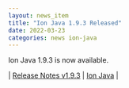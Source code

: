 ```yaml
---
layout: news_item
title: "Ion Java 1.9.3 Released"
date: 2022-03-23
categories: news ion-java
---
```


Ion Java 1.9.3 is now available.

| [Release Notes v1.9.3](https://github.com/amazon-ion/ion-java/releases/tag/v1.9.3) | [Ion Java](https://github.com/amazon-ion/ion-java) |


